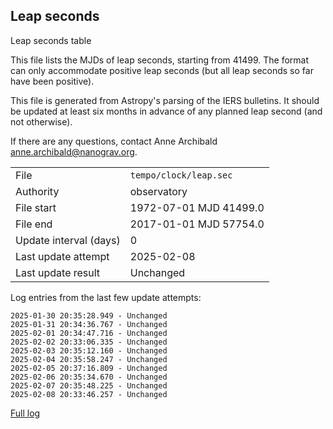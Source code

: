 
## Leap seconds

Leap seconds table

This file lists the MJDs of leap seconds, starting from 41499.
The format can only accommodate positive leap seconds (but all
leap seconds so far have been positive).

This file is generated from Astropy's parsing of the IERS
bulletins. It should be updated at least six months in advance
of any planned leap second (and not otherwise).

If there are any questions, contact Anne Archibald
<anne.archibald@nanograv.org>.

|     |     |
|:--- |:--- |
| File | `tempo/clock/leap.sec` |
| Authority | observatory |
| File start | 1972-07-01 MJD 41499.0 |
| File end | 2017-01-01 MJD 57754.0 |
| Update interval (days) | 0 |
| Last update attempt | 2025-02-08 |
| Last update result | Unchanged |

Log entries from the last few update attempts:
```
2025-01-30 20:35:28.949 - Unchanged
2025-01-31 20:34:36.767 - Unchanged
2025-02-01 20:34:47.716 - Unchanged
2025-02-02 20:33:06.335 - Unchanged
2025-02-03 20:35:12.160 - Unchanged
2025-02-04 20:35:58.247 - Unchanged
2025-02-05 20:37:16.809 - Unchanged
2025-02-06 20:35:34.670 - Unchanged
2025-02-07 20:35:48.225 - Unchanged
2025-02-08 20:33:46.257 - Unchanged
```
[Full log](https://raw.githubusercontent.com/ipta/pulsar-clock-corrections/main/log/tempo/clock/leap.sec.log)
